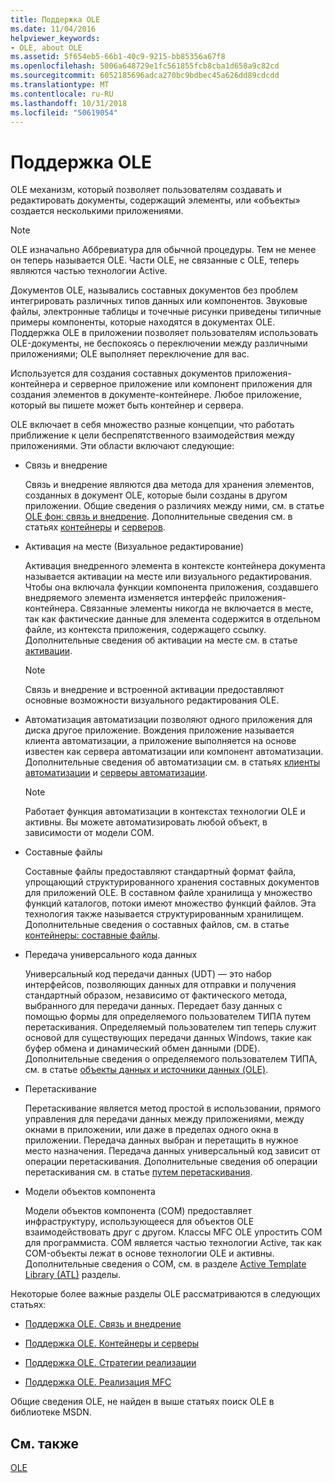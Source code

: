 ```yaml
---
title: Поддержка OLE
ms.date: 11/04/2016
helpviewer_keywords:
- OLE, about OLE
ms.assetid: 5f654eb5-66b1-40c9-9215-bb85356a67f8
ms.openlocfilehash: 5006a648729e1fc561855fcb8cba1d658a9c82cd
ms.sourcegitcommit: 6052185696adca270bc9bdbec45a626dd89cdcdd
ms.translationtype: MT
ms.contentlocale: ru-RU
ms.lasthandoff: 10/31/2018
ms.locfileid: "50619054"
---
```

# <a name="ole-background"></a>Поддержка OLE

OLE механизм, который позволяет пользователям создавать и редактировать документы, содержащий элементы, или «объекты» создается несколькими приложениями.

> [!NOTE]
>  OLE изначально Аббревиатура для обычной процедуры. Тем не менее он теперь называется OLE. Части OLE, не связанные с OLE, теперь являются частью технологии Active.

Документов OLE, назывались составных документов без проблем интегрировать различных типов данных или компонентов. Звуковые файлы, электронные таблицы и точечные рисунки приведены типичные примеры компоненты, которые находятся в документах OLE. Поддержка OLE в приложении позволяет пользователям использовать OLE-документы, не беспокоясь о переключении между различными приложениями; OLE выполняет переключение для вас.

Используется для создания составных документов приложения-контейнера и серверное приложение или компонент приложения для создания элементов в документе-контейнере. Любое приложение, который вы пишете может быть контейнер и сервера.

OLE включает в себя множество разные концепции, что работать приближение к цели беспрепятственного взаимодействия между приложениями. Эти области включают следующие:

- Связь и внедрение

   Связь и внедрение являются два метода для хранения элементов, созданных в документ OLE, которые были созданы в другом приложении. Общие сведения о различиях между ними, см. в статье [OLE фон: связь и внедрение](../mfc/ole-background-linking-and-embedding.md). Дополнительные сведения см. в статьях [контейнеры](../mfc/containers.md) и [серверов](../mfc/servers.md).

- Активация на месте (Визуальное редактирование)

   Активация внедренного элемента в контексте контейнера документа называется активации на месте или визуального редактирования. Чтобы она включала функции компонента приложения, создавшего внедряемого элемента изменяется интерфейс приложения-контейнера. Связанные элементы никогда не включается в месте, так как фактические данные для элемента содержится в отдельном файле, из контекста приложения, содержащего ссылку. Дополнительные сведения об активации на месте см. в статье [активации](../mfc/activation-cpp.md).

   > [!NOTE]
   > Связь и внедрение и встроенной активации предоставляют основные возможности визуального редактирования OLE.

- Автоматизация автоматизации позволяют одного приложения для диска другое приложение. Вождения приложение называется клиента автоматизации, а приложение выполняется на основе известен как сервера автоматизации или компонент автоматизации. Дополнительные сведения об автоматизации см. в статьях [клиенты автоматизации](../mfc/automation-clients.md) и [серверы автоматизации](../mfc/automation-servers.md).

   > [!NOTE]
   > Работает функция автоматизации в контекстах технологии OLE и активны. Вы можете автоматизировать любой объект, в зависимости от модели COM.

- Составные файлы

   Составные файлы предоставляют стандартный формат файла, упрощающий структурированного хранения составных документов для приложений OLE. В составном файле хранилища у множество функций каталогов, потоки имеют множество функций файлов. Эта технология также называется структурированным хранилищем. Дополнительные сведения о составных файлов, см. в статье [контейнеры: составные файлы](../mfc/containers-compound-files.md).

- Передача универсального кода данных

   Универсальный код передачи данных (UDT) — это набор интерфейсов, позволяющих данных для отправки и получения стандартный образом, независимо от фактического метода, выбранного для передачи данных. Передает базу данных с помощью формы для определяемого пользователем ТИПА путем перетаскивания. Определяемый пользователем тип теперь служит основой для существующих передачи данных Windows, такие как буфер обмена и динамический обмен данными (DDE). Дополнительные сведения о определяемого пользователем ТИПА, см. в статье [объекты данных и источники данных (OLE)](../mfc/data-objects-and-data-sources-ole.md).

- Перетаскивание

   Перетаскивание является метод простой в использовании, прямого управления для передачи данных между приложениями, между окнами в приложении, или даже в пределах одного окна в приложении. Передача данных выбран и перетащить в нужное место назначения. Передача данных универсальный код зависит от операции перетаскивания. Дополнительные сведения об операции перетаскивания см. в статье [путем перетаскивания](../mfc/drag-and-drop-ole.md).

- Модели объектов компонента

   Модели объектов компонента (COM) предоставляет инфраструктуру, использующееся для объектов OLE взаимодействовать друг с другом. Классы MFC OLE упростить COM для программиста. COM является частью технологии Active, так как COM-объекты лежат в основе технологии OLE и активны. Дополнительные сведения о COM, см. в разделе [Active Template Library (ATL)](../atl/active-template-library-atl-concepts.md) разделы.

Некоторые более важные разделы OLE рассматриваются в следующих статьях:

- [Поддержка OLE. Связь и внедрение](../mfc/ole-background-linking-and-embedding.md)

- [Поддержка OLE. Контейнеры и серверы](../mfc/ole-background-containers-and-servers.md)

- [Поддержка OLE. Стратегии реализации](../mfc/ole-background-implementation-strategies.md)

- [Поддержка OLE. Реализация MFC](../mfc/ole-background-mfc-implementation.md)

Общие сведения OLE, не найден в выше статьях поиск OLE в библиотеке MSDN.

## <a name="see-also"></a>См. также

[OLE](../mfc/ole-in-mfc.md)

